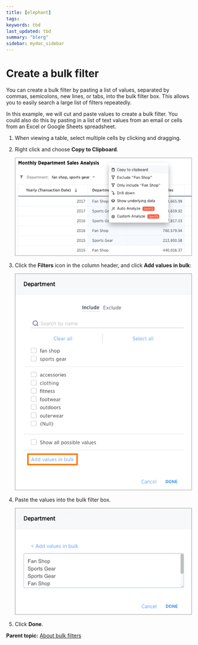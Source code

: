 ```yaml
---
title: [elephant]
tags: 
keywords: tbd
last_updated: tbd
summary: "blerg"
sidebar: mydoc_sidebar
---
```

# Create a bulk filter

You can create a bulk filter by pasting a list of values, separated by commas, semicolons, new lines, or tabs, into the bulk filter box. This allows you to easily search a large list of filters repeatedly.

In this example, we will cut and paste values to create a bulk filter. You could also do this by pasting in a list of text values from an email or cells from an Excel or Google Sheets spreadsheet.

1.   When viewing a table, select multiple cells by clicking and dragging. 
2.   Right click and choose **Copy to Clipboard**. 

     ![](../../images/bulk_filter_copy_to_clipboard.png "Copy to the Clipboard") 

3.   Click the **Filters** icon in the column header, and click **Add values in bulk**: 

     ![](../../images/bulk_filter_add_values_in_bulk.png "Add values in bulk") 

4.   Paste the values into the bulk filter box. 

     ![](../../images/bulk_filter_paste_values.png "Paste values into the bulk filter box") 

5. Click **Done**. 

**Parent topic:** [About bulk filters](../../pages/complex_searches/about_bulk_filters.html)

